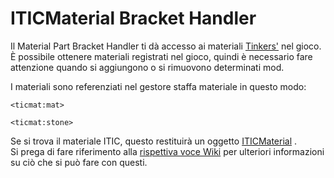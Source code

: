 # ITICMaterial Bracket Handler

Il Material Part Bracket Handler ti dà accesso ai materiali [Tinkers'](/Mods/Modtweaker/TConstruct/Materials/ITICMaterial/) nel gioco. È possibile ottenere materiali registrati nel gioco, quindi è necessario fare attenzione quando si aggiungono o si rimuovono determinati mod.

I materiali sono referenziati nel gestore staffa materiale in questo modo:

```zenscript
<ticmat:mat>

<ticmat:stone>
```

Se si trova il materiale ITIC, questo restituirà un oggetto [ITICMaterial](/Mods/Modtweaker/TConstruct/Materials/ITICMaterial/) .  
Si prega di fare riferimento alla [rispettiva voce Wiki](/Mods/Modtweaker/TConstruct/Materials/ITICMaterial/) per ulteriori informazioni su ciò che si può fare con questi.